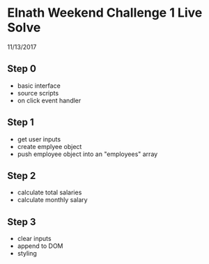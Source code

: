 Elnath Weekend Challenge 1 Live Solve
===

11/13/2017

Step 0 
---

- basic interface
- source scripts
- on click event handler

Step 1
---

- get user inputs
- create emplyee object
- push employee object into an "employees" array

Step 2
---

- calculate total salaries
- calculate monthly salary

Step 3
---

- clear inputs
- append to DOM
- styling